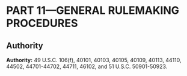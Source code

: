 # PART 11—GENERAL RULEMAKING PROCEDURES 


## Authority

**Authority:** 49 U.S.C. 106(f), 40101, 40103, 40105, 40109, 40113, 44110, 44502, 44701-44702, 44711, 46102, and 51 U.S.C. 50901-50923.







